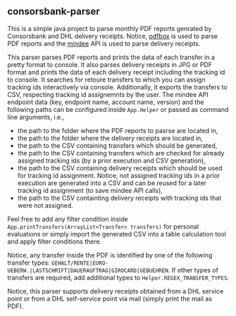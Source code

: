 ## consorsbank-parser

This is a simple java project to parse monthly PDF reports genrated by Consorsbank and DHL delivery receipts. Notice, [pdfbox](https://pdfbox.apache.org/3.0/commandline.html) is used to parse PDF reports and the [mindee](https://platform.mindee.com) API is used to parse delivery receipts.

This parser parses PDF reports and prints the data of each transfer in a pretty format to console. It also parses delivery receipts in JPG or PDF format and prints the data of each delivery receipt including the tracking id to console. It searches for retoure transfers to which you can assign tracking ids interactively via console. Additionally, it exports the transfers to CSV, respecting tracking id assignemnts by the user. The mindee API endpoint data (key, endpoint name, account name, version) and the following paths can be configured inside `App.Helper` or passed as command line arguments, i.e., 
- the path to the folder where the PDF reports to pasrse are located in, 
- the path to the folder where the delivery receipts are located in, 
- the path to the CSV containing transfers which should be generated,
- the path to the CSV containing transfers which are checked for already assigned tracking ids (by a prior execution and CSV generation),
- the path to the CSV containing delivery receipts which should be used for tracking id assignment. Notice, not assigned tracking ids in a prior execution are generated into a CSV and can be reused for a later tracking id assignment (to save mindee API calls),
- the path to the CSV containting delivery receipts with tracking ids that were not assigned.

Feel free to add any filter condition inside `App.printTransfers(ArrayList<Transfer> transfers)` for personal evaluations or simply import the generated CSV into a table calculation tool and apply filter conditions there.

Notice, any transfer inside the PDF is identified by one of the following transfer types: `GEHALT/RENTE|EURO-UEBERW.|LASTSCHRIFT|DAUERAUFTRAG|GIROCARD|GEBUEHREN`. If other types of transfers are required, add additional types to `Helper.REGEX_TRANSFER_TYPES`.

Notice, this parser supports delivery receipts obtained from a DHL service point or from a DHL self-service point via mail (simply print the mail as PDF).
